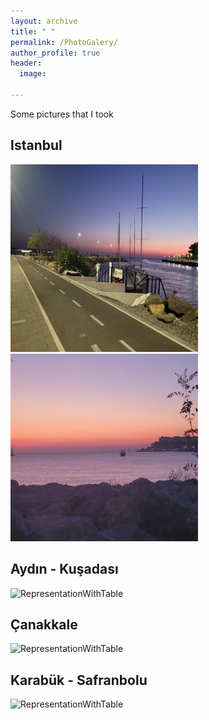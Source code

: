 ```yaml
---
layout: archive
title: " "
permalink: /PhotoGalery/
author_profile: true
header:
  image: 
  
---
```


Some pictures that I took

## Istanbul

<img src="../galery/ist1.jpg" alt="ist1" width="300" height="300">
<img src="../galery/ist2.jpg" alt="ist2" width="300" height="300">

## Aydın - Kuşadası

<img src="../WebDesignsFolder/.." alt="RepresentationWithTable">

## Çanakkale

<img src="../WebDesignsFolder/.." alt="RepresentationWithTable">


## Karabük - Safranbolu

<img src="../WebDesignsFolder/.." alt="RepresentationWithTable">
